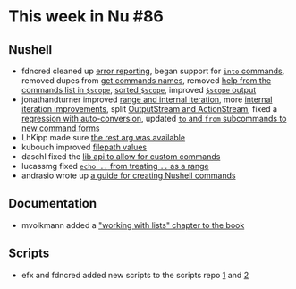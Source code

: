 # This week in Nu #86

## Nushell

* fdncred cleaned up [error reporting](https://github.com/nushell/nushell/pull/3297), began support for [`into` commands](https://github.com/nushell/nushell/pull/3299), removed dupes from [get commands names](https://github.com/nushell/nushell/pull/3308), removed [help from the commands list in `$scope`](https://github.com/nushell/nushell/pull/3311), [sorted `$scope`](https://github.com/nushell/nushell/pull/3319), improved [`$scope` output](https://github.com/nushell/nushell/pull/3323)
* jonathandturner improved [range and internal iteration](https://github.com/nushell/nushell/pull/3300), more [internal iteration improvements](https://github.com/nushell/nushell/pull/3301), split [OutputStream and ActionStream](https://github.com/nushell/nushell/pull/3304), fixed a [regression with auto-conversion](https://github.com/nushell/nushell/pull/3307), updated [`to` and `from` subcommands to new command forms](https://github.com/nushell/nushell/pull/3320)
* LhKipp made sure [the rest arg was available](https://github.com/nushell/nushell/pull/3303)
* kubouch improved [filepath values](https://github.com/nushell/nushell/pull/3305)
* daschl fixed the [lib api to allow for custom commands](https://github.com/nushell/nushell/pull/3309)
* lucassmg fixed [`echo ..` from treating `..` as a range](https://github.com/nushell/nushell/pull/3322)
* andrasio wrote up [a guide for creating Nushell commands](https://github.com/nushell/nushell/pull/3326)

## Documentation

* mvolkmann added a ["working with lists" chapter to the book](https://github.com/nushell/nushell.github.io/pull/119)

## Scripts

* efx and fdncred added new scripts to the scripts repo [1](https://github.com/nushell/nu_scripts/pull/42) and [2](https://github.com/nushell/nu_scripts/pull/43)
